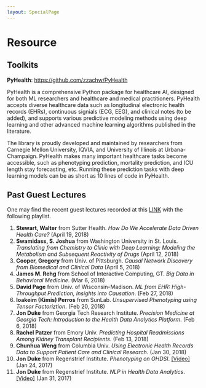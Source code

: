 ```yaml
---
layout: SpecialPage
---
```

# Resource

## Toolkits

**PyHealth**: https://github.com/zzachw/PyHealth

PyHealth is a comprehensive Python package for healthcare AI, designed for both ML researchers and healthcare and medical practitioners. PyHealth accepts diverse healthcare data such as longitudinal electronic health records (EHRs), continuous signials (ECG, EEG), and clinical notes (to be added), and supports various predictive modeling methods using deep learning and other advanced machine learning algorithms published in the literature.

The library is proudly developed and maintained by researchers from Carnegie Mellon University, IQVIA, and University of Illinois at Urbana-Champaign. PyHealth makes many important healthcare tasks become accessible, such as phenotyping prediction, mortality prediction, and ICU length stay forecasting, etc. Running these prediction tasks with deep learning models can be as short as 10 lines of code in PyHealth.

## Past Guest Lectures

One may find the recent guest lectures recorded at this [LINK](https://cdnapisec.kaltura.com/p/2019031/sp/201903100/embedIframeJs/uiconf_id/40436601/partner_id/2019031/widget_id/1_2ipb2j47?iframeembed=true&playerId=kaltura_player_5aaa84d737fc5&flashvars[playlistAPI.kpl0Id]=1_pjxzalrg&flashvars[playlistAPI.autoContinue]=true&flashvars[playlistAPI.autoInsert]=true&flashvars[ks]=&flashvars[localizationCode]=en&flashvars[imageDefaultDuration]=30&flashvars[leadWithHTML5]=true&flashvars[forceMobileHTML5]=true&flashvars[nextPrevBtn.plugin]=true&flashvars[sideBarContainer.plugin]=true&flashvars[sideBarContainer.position]=left&flashvars[sideBarContainer.clickToClose]=true&flashvars[chapters.plugin]=true&flashvars[chapters.layout]=vertical&flashvars[chapters.thumbnailRotator]=false&flashvars[streamSelector.plugin]=true&flashvars[EmbedPlayer.SpinnerTarget]=videoHolder&flashvars[dualScreen.plugin]=true) with the following playlist.

1. **Stewart, Walter** from Sutter Health. *How Do We Accelerate Data Driven Health Care?* (April 19, 2018)
2. **Swamidass, S. Joshua** from Washington University in St. Louis. *Translating from Chemistry to Clinic with Deep Learning: Modeling the Metabolism and Subsequent Reactivity of Drugs* (April 12, 2018)
3. **Cooper, Gregory** from Univ. of Pittsburgh. *Causal Network Discovery from Biomedical and Clinical Data* (April 5, 2018)
4. **James M. Rehg** from School of Interactive Computing, GT. *Big Data in Behavioral Medicine*. (Mar 6, 2018)
5. **David Page** from Univ. of Wisconsin-Madison. *ML from EHR: High-Throughput Prediction, Insights into Causation*. (Feb 27, 2018)
6. **Ioakeim (Kimis) Perros** from SunLab. *Unsupervised Phenotyping using Tensor Factoriztion*. (Feb 20, 2018)
7. **Jon Duke** from Georgia Tech Research Institute. *Precision Medicine at Georgia Tech: Introduction to the Health Data Analytics Platform*. (Feb 6, 2018)
8. **Rachel Patzer** from Emory Univ. *Predicting Hospital Readmissions Among Kidney Transplant Recipients*. (Feb 13, 2018)
9. **Chunhua Weng** from Columbia Univ. *Using Electronic Health Records Data to Support Patient Care and Clinical Research*. (Jan 30, 2018)
10. **Jon Duke** from Regenstrief Institute. *Phenotyping on OHDSI*. [[Video]](https://bluejeans.com/s/Obo6Y/) (Jan 24, 2017)
11. **Jon Duke** from Regenstrief Institute. *NLP in Health Data Analytics*. [[Video]](https://bluejeans.com/s/q29hA/) (Jan 31, 2017)
<!--## Past Guest Lectures-->

<!--<span style="color:red">**Find slides of past guest lectures in T-Square resources**</span>.-->
<!--3. **Bess Searles** from Children's Healthcare of Atlanta *Value Based Care and Population Health*. (Feb 7, 2017, in class)
-->

<!--
1. **Jon Duke** from Regenstrief. *Natural Language Processing for Deep Phenotyping in Health Data Analytics*. (Jan 20, TSRB)
2. **Ben Snively** from AWS. *Analytics on the Cloud*. (Jan 21, in class)
3. **[Joyce Ho](http://joyceho.github.io/)** from Emory, *Clinically interpretable models for health data*. (Mar 3, in class)
4. **[Yubin Park](https://sites.google.com/site/yubindata/)** from Accordion Health, *Building a Platform for Value Based Payment*. (Mar 8, in clas)
5. **[Shamim Nemati](http://www.bmi.emory.edu/Nemati)** from Emory, *ICU data analysis using deep learning*. (Mar 10, in class)
6. **[Omer Inan](https://www.ece.gatech.edu/faculty-staff-directory/omer-t-inan)** from Gatech ECE. *Topic TODO*. (Mar 17, in class)
4. **[Xiong Li](http://www.mathcs.emory.edu/~lxiong/)** from Emory, *Privacy in Medical data*.(Apr 5, in class)
3. **[Munmun De Choudhury](http://www.munmund.net/index.html)** from Gatech IC. *Social media and health*. (Apr 7, in class)
6. **[Mark Braunstein](http://www.ic.gatech.edu/people/mark-braunstein)** from Gatech IC. *Healthcare Interoperability*. (Apr 12, in class)
7. **[Jim Rehg](http://rehg.org/)** from Gatech IC. *Behavioral Imaging*. (Apr 14, in class)
7. **[Jim Rehg](http://rehg.org/)** from Gatech IC. *Disease Progression*. (Apr 21, in class)
-->
